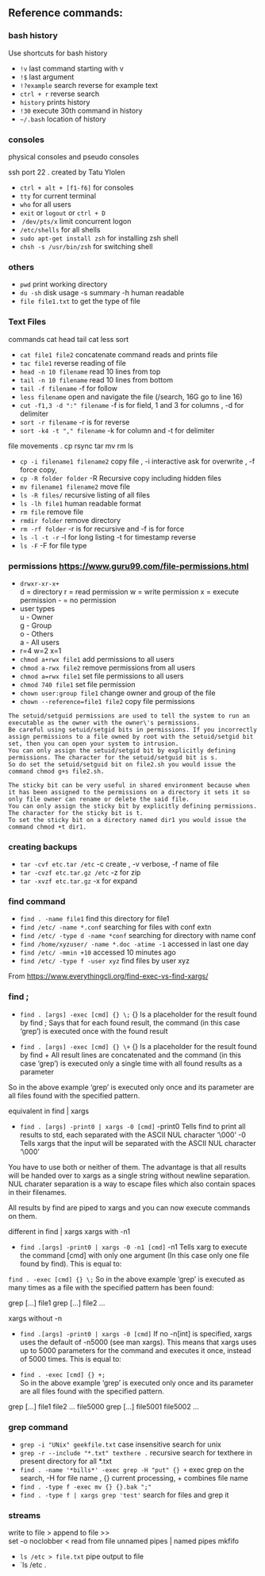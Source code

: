 ## Reference commands:


### bash history

Use shortcuts for bash history

* `!v`  last command starting with v
* `!$`   last argument
* `!?example` search reverse for example text
* `ctrl + r`  reverse search
* `history`   prints history
* `!30`  execute 30th command in history
* `~/.bash` location of history



### consoles

physical consoles and pseudo consoles

ssh port 22 .  created by Tatu Ylolen

* `ctrl + alt + [f1-f6]`  for consoles
* `tty`   for current terminal
* `who` for all users
* `exit` or `logout` or `ctrl + D`
*  `/dev/pts/x`  limit concurrent logon 
* `/etc/shells` for all shells
* `sudo apt-get install zsh` for installing zsh shell
* `chsh -s /usr/bin/zsh`  for switching shell

### others

* `pwd` print working directory
* `du -sh`  disk usage -s summary -h human readable
* `file file1.txt` to get the type of file


### Text Files

commands cat head tail cat less sort

* `cat file1 file2`   concatenate command reads and prints file
* `tac file1`  reverse reading of file
* `head -n 10 filename`  read 10 lines from top
* `tail -n 10 filename` read 10 lines from bottom
* `tail -f filename`   -f for follow
* `less filename`  open and navigate the file (/search, 16G go to line 16)
* `cut -f1,3 -d ":" filename`  -f is for field, 1 and 3 for columns , -d for delimiter 
* `sort -r filename` -r is for reverse
* `sort -k4 -t "," filename` -k for column and -t for delimiter

file movements . cp rsync tar mv rm ls 

* `cp -i filename1 filename2` copy file , -i interactive ask for overwrite , -f force copy, 
* `cp -R folder folder` -R Recursive copy including hidden files
* `mv filename1 filename2` move file
* `ls -R files/` recursive listing of all files
* `ls -lh file1` human readable format
* `rm file`  remove file 
* `rmdir folder` remove directory
* `rm -rf folder` -r is for recursive and -f is for force
* `ls -l -t -r` -l for long listing -t for timestamp reverse
* `ls -F` -F for file type


### permissions  https://www.guru99.com/file-permissions.html
* `drwxr-xr-x+`   <br>
            d = directory
            r = read permission
            w = write permission
            x = execute permission
            - = no permission
* user types  <br>
            u - Owner  <br>
            g - Group  <br>
            o - Others  <br>
            a - All users  <br>
* r=4 w=2 x=1
* `chmod a+rwx file1`  add permissions to all users
* `chmod a-rwx file2` remove permissions from all users
* `chmod a=rwx file1` set file permissions to all users
* `chmod 740 file1` set file permission 
* `chown user:group file1` change owner and group of the file
* `chown --reference=file1 file2` copy file permissions

```
The setuid/setguid permissions are used to tell the system to run an executable as the owner with the owner\'s permissions.
Be careful using setuid/setgid bits in permissions. If you incorrectly assign permissions to a file owned by root with the setuid/setgid bit set, then you can open your system to intrusion.
You can only assign the setuid/setgid bit by explicitly defining permissions. The character for the setuid/setguid bit is s.
So do set the setuid/setguid bit on file2.sh you would issue the command chmod g+s file2.sh.
```

```
The sticky bit can be very useful in shared environment because when it has been assigned to the permissions on a directory it sets it so only file owner can rename or delete the said file.
You can only assign the sticky bit by explicitly defining permissions. The character for the sticky bit is t.
To set the sticky bit on a directory named dir1 you would issue the command chmod +t dir1.
```



### creating backups

* `tar -cvf etc.tar /etc`  -c create , -v verbose, -f name of file 
* `tar -cvzf etc.tar.gz /etc` -z for zip
* `tar -xvzf etc.tar.gz` -x for expand

### find command

* `find . -name file1` find this directory for file1
* `find /etc/ -name *.conf` searching for files with conf extn
* `find /etc/ -type d -name *conf` searching for directory with name conf
* `find /home/xyzuser/ -name *.doc -atime -1` accessed in last one day
* `find /etc/ -mmin +10` accessed 10 minutes ago
* `find /etc/ -type f -user xyz`  find files by user xyz

From https://www.everythingcli.org/find-exec-vs-find-xargs/

### find \;
* `find . [args] -exec [cmd] {} \;`
{} Is a placeholder for the result found by find
\; Says that for each found result, the command (in this case ‘grep’) is executed once with the found result

* `find . [args] -exec [cmd] {} \+`
{} Is a placeholder for the result found by find
\+ All result lines are concatenated and the command (in this case ‘grep’) is executed only a single time with all found results as a parameter

So in the above example ‘grep’ is executed only once and its parameter are all files found with the specified pattern.

equivalent in find | xargs
* `find . [args] -print0 | xargs -0 [cmd]`
-print0 Tells find to print all results to std, each separated with the ASCII NUL character ‘\000’
-0 Tells xargs that the input will be separated with the ASCII NUL character ‘\000’

You have to use both or neither of them. The advantage is that all results will be handed over to xargs as a single string without newline separation. NUL charater separation is a way to escape files which also contain spaces in their filenames.

All results by find are piped to xargs and you can now execute commands on them.


different in find | xargs
xargs with -n1
* `find .[args] -print0 | xargs -0 -n1 [cmd]`
-n1 Tells xarg to execute the command [cmd] with only one argument (In this case only one file found by find). This is equal to:

`find . -exec [cmd] {} \;`
So in the above example ‘grep’ is executed as many times as a file with the specified pattern has been found:

grep [...] file1
grep [...] file2
...

xargs without -n
* `find .[args] -print0 | xargs -0 [cmd]`
If no -n[int] is specified, xargs uses the default of -n5000 (see man xargs).
This means that xargs uses up to 5000 parameters for the command and executes it once, instead of 5000 times.
This is equal to:

* `find . -exec [cmd] {} +;`  
So in the above example ‘grep’ is executed only once and its parameter are all files found with the specified pattern.

grep [...] file1 file2 ... file5000
grep [...] file5001 file5002 ... 




### grep command

* `grep -i "UNix" geekfile.txt` case insensitive search for unix 
* `grep -r --include "*.txt" texthere .`  recursive search for texthere in present directory for all *.txt
* `find . -name '*bills*' -exec grep -H "put" {} +` exec grep on the search, -H for file name , {} current processing, + combines file name
* `find . -type f -exec mv {} {}.bak ";"`  
* `find . -type f | xargs grep 'test'` search for files and grep it


### streams

write to file > append to file >> <br>
set -o noclobber
< read from file
unnamed pipes | 
named pipes mkfifo

* `ls /etc > file.txt` pipe output to file
* `ls /etc .     








